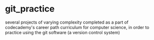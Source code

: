 # git_practice
several projects of varying complexity completed as a part of codecademy's career path curriculum for computer science, in order to practice using the git software (a version control system)
